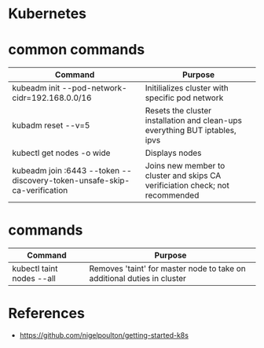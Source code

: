 # Kubernetes 

# common commands

|Command|Purpose|
|-------|-------|
|kubeadm init --pod-network-cidr=192.168.0.0/16| Initilializes cluster with specific pod network|
|kubadm reset --v=5| Resets the cluster installation and clean-ups everything BUT iptables, ipvs|
|kubectl get nodes -o wide| Displays nodes|
|kubeadm join <master ip address>:6443 --token <token> --discovery-token-unsafe-skip-ca-verification|  Joins new member to cluster and skips CA verificiation check; not recommended|


# commands
|Command|Purpose|
|-------|-------|
|kubectl taint nodes --all <node>| Removes 'taint' for master node to take on  additional duties in cluster|

# References
- https://github.com/nigelpoulton/getting-started-k8s

